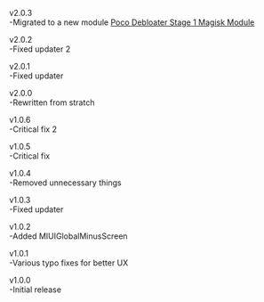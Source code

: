 v2.0.3  
-Migrated to a new module [Poco Debloater Stage 1 Magisk Module](https://github.com/symbuzzer/Poco-Debloater-Magisk-Modules/tree/main/stage%201)  
  
v2.0.2  
-Fixed updater 2  
  
v2.0.1  
-Fixed updater  
  
v2.0.0  
-Rewritten from stratch  
  
v1.0.6  
-Critical fix 2  
  
v1.0.5  
-Critical fix  
  
v1.0.4  
-Removed unnecessary things  
  
v1.0.3  
-Fixed updater  
  
v1.0.2  
-Added MIUIGlobalMinusScreen  
  
v1.0.1  
-Various typo fixes for better UX  
  
v1.0.0  
-Initial release
